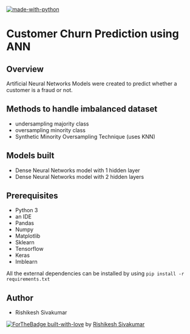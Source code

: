 [![made-with-python](https://img.shields.io/badge/Made%20with-Python-1f425f.svg)](https://www.python.org/)

# Customer Churn Prediction using ANN

## Overview
Artificial Neural Networks Models were created to predict whether a customer is a fraud or not.

## Methods to handle imbalanced dataset 
* undersampling majority class
* oversampling minority class
* Synthetic Minority Oversampling Technique (uses KNN)

## Models built
* Dense Neural Networks model with 1 hidden layer
* Dense Neural Networks model with 2 hidden layers

## Prerequisites
* Python 3 
* an IDE 
* Pandas 
* Numpy 
* Matplotlib 
* Sklearn 
* Tensorflow
* Keras
* Imblearn

All the external dependencies can be installed by using ```pip install -r requirements.txt```

## Author
* Rishikesh Sivakumar

[![ForTheBadge built-with-love](http://ForTheBadge.com/images/badges/built-with-love.svg)](https://GitHub.com/Naereen/) by [Rishikesh Sivakumar](https://www.linkedin.com/in/rishikesh-sivakumar-1a166a18b/)
